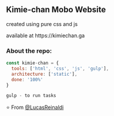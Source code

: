 <h2>Kimie-chan Mobo Website</h2>
<p>created using pure css and js</p>
<p>available at https://kimiechan.ga<p>

### About the repo:  

```javascript
const kimie-chan = {
  tools: ['html', 'css', 'js', 'gulp'],
  architecture: ['static'],
  done: '100%'
}

gulp - to run tasks

```

⭐️ From [@LucasReinaldi](https://github.com/lucasreinaldi)
